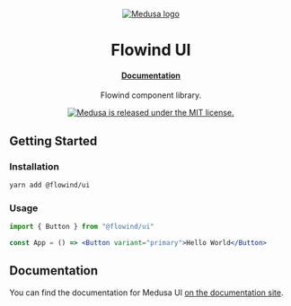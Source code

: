 <p align="center">
  <a href="https://www.medusajs.com">
  <picture>
    <source media="(prefers-color-scheme: dark)" srcset="https://user-images.githubusercontent.com/59018053/229103275-b5e482bb-4601-46e6-8142-244f531cebdb.svg">
    <source media="(prefers-color-scheme: light)" srcset="https://user-images.githubusercontent.com/59018053/229103726-e5b529a3-9b3f-4970-8a1f-c6af37f087bf.svg">
    <img alt="Medusa logo" src="https://user-images.githubusercontent.com/59018053/229103726-e5b529a3-9b3f-4970-8a1f-c6af37f087bf.svg">
    </picture>
  </a>
</p>
<h1 align="center">
  Flowind UI
</h1>

<h4 align="center">
  <a href="">Documentation</a>
</h4>

<p align="center">
  Flowind component library.
</p>
<p align="center">
  <a href="https://github.com/medusajs/medusa/blob/develop/LICENSE">
    <img src="https://img.shields.io/badge/license-MIT-blue.svg" alt="Medusa is released under the MIT license." />
  </a>
</p>

## Getting Started

### Installation

```sh
yarn add @flowind/ui
```

### Usage

```jsx
import { Button } from "@flowind/ui"

const App = () => <Button variant="primary">Hello World</Button>
```

## Documentation

You can find the documentation for Medusa UI [on the documentation site](https://docs.flowind.com/ui).
